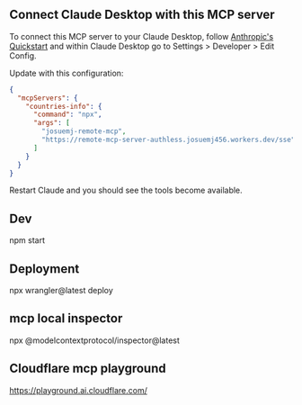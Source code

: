 ## Connect Claude Desktop with this MCP server

To connect this MCP server to your Claude Desktop, follow [Anthropic's Quickstart](https://modelcontextprotocol.io/quickstart/user) and within Claude Desktop go to Settings > Developer > Edit Config.

Update with this configuration:

```json
{
  "mcpServers": {
    "countries-info": {
      "command": "npx",
      "args": [
        "josuemj-remote-mcp", 
        "https://remote-mcp-server-authless.josuemj456.workers.dev/sse"
      ]
    }
  }
}
```

Restart Claude and you should see the tools become available. 

## Dev
npm start

## Deployment
npx wrangler@latest deploy

## mcp local inspector
npx @modelcontextprotocol/inspector@latest


## Cloudflare mcp playground 
https://playground.ai.cloudflare.com/
